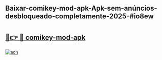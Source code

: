 ## Baixar-comikey-mod-apk-Apk-sem-anúncios-desbloqueado-completamente-2025-#io8ew

# <h2><a href="https://ainizakaria.my?title=comikey-mod-apk&ref=20M">🔗👉 🔴 comikey-mod-apk</a></h2>

[![acn](https://github.com/user-attachments/assets/0f9c940e-d8b0-45ae-aac7-cd30a18b3e1c)](https://ainizakaria.my?title=comikey-mod-apk&ref=20M)

